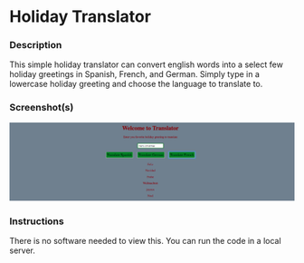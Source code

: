 # Holiday Translator

### Description
This simple holiday translator can convert english words into a select few holiday greetings in Spanish, French, and German. Simply type in a lowercase holiday greeting and choose the language to translate to.

### Screenshot(s)
<img src="screenshots/screenshot.png">

### Instructions
There is no software needed to view this. You can run the code in a local server.